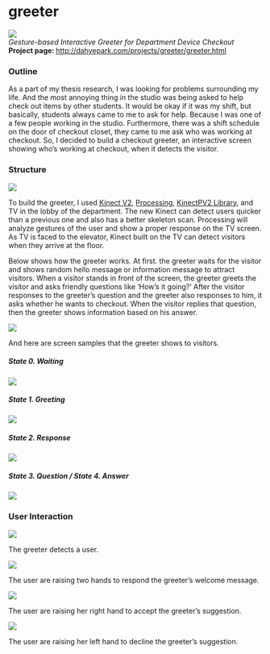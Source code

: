 # greeter
<img src="https://raw.githubusercontent.com/danhobaklab/greeter/master/images/title.png"><br>
<i>Gesture-based Interactive Greeter for Department Device Checkout</i> <br>
<b>Project page: </b><a href="http://dahyepark.com/projects/greeter/greeter.html">http://dahyepark.com/projects/greeter/greeter.html</a>
<h3>Outline</h3>
<p>As a part of my thesis research, I was looking for problems surrounding my life. And the most annoying thing in the studio was being asked to help check out items by other students. It would be okay if it was my shift, but basically, students always came to me to ask for help. Because I was one of a few people working in the studio. Furthermore, there was a shift schedule on the door of checkout closet, they came to me ask who was working at checkout. So, I decided to build a checkout greeter, an interactive screen showing who’s working at checkout, when it detects the visitor.</p>
<h3>Structure</h3>
<img src="https://raw.githubusercontent.com/danhobaklab/greeter/master/images/greeter-structure.png"><br>
<p>To build the greeter, I used <a href="https://www.microsoft.com/en-us/kinectforwindows/develop/" target="_blank">Kinect V2</a>, <a href="https://processing.org/">Processing</a>, <a href="https://github.com/ThomasLengeling/KinectPV2" target="_blank">KinectPV2 Library</a>, and TV in the lobby of the department. The new Kinect can detect users quicker than a previous one and also has a better skeleton scan. Processing will analyze gestures of the user and show a proper response on the TV screen. As TV is faced to the elevator, Kinect built on the TV can detect visitors when they arrive at the floor.</p>
<p>Below shows how the greeter works. At first. the greeter waits for the visitor and shows random hello message or information message to attract visitors. When a visitor stands in front of the screen, the greeter greets the visitor and asks friendly questions like ‘How’s it going?’ After the visitor responses to the greeter’s question and the greeter also responses to him, it asks whether he wants to checkout. When the visitor replies that question, then the greeter shows information based on his answer.</p>
<img src="https://raw.githubusercontent.com/danhobaklab/greeter/master/images/greeter-algorithm.png"><br>
<p>And here are screen samples that the greeter shows to visitors.</p>
<h5>State 0. Waiting</h5>
<img src="https://raw.githubusercontent.com/danhobaklab/greeter/master/images/greeter-01.png"><br>
<h5>State 1. Greeting</h5>
<img src="https://raw.githubusercontent.com/danhobaklab/greeter/master/images/greeter-02.png"><br>
<h5>State 2. Response</h5>
<img src="https://raw.githubusercontent.com/danhobaklab/greeter/master/images/greeter-03.png"><br>
<h5>State 3. Question / State 4. Answer</h5>
<img src="https://raw.githubusercontent.com/danhobaklab/greeter/master/images/greeter-04.png"><br>
<h3>User Interaction</h3>
<img src="https://raw.githubusercontent.com/danhobaklab/greeter/master/images/interaction_detect.jpg"><br>
<p>The greeter detects a user.</p>
<img src="https://raw.githubusercontent.com/danhobaklab/greeter/master/images/interaction_two_hands.jpg"><br>
<p>The user are raising two hands to respond the greeter’s welcome message.</p>
<img src="https://raw.githubusercontent.com/danhobaklab/greeter/master/images/interaction_right_hand.jpg"><br>
<p>The user are raising her right hand to accept the greeter’s suggestion.</p>
<img src="https://raw.githubusercontent.com/danhobaklab/greeter/master/images/interaction_left_hand.jpg"><br>
<p>The user are raising her left hand to decline the greeter’s suggestion.</p>
